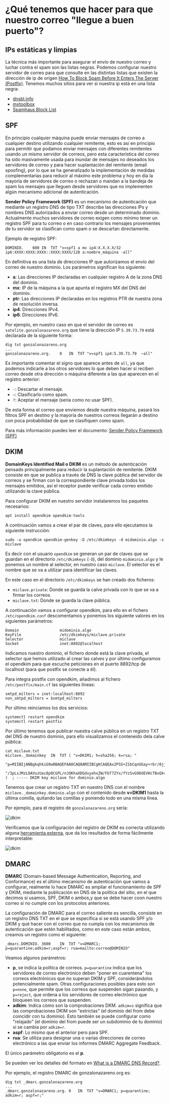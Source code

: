 # ¿Qué tenemos que hacer para que nuestro correo "llegue a buen puerto"?

## IPs estáticas y limpias

La técnica más importante para asegurar el envío de nuestro correo y luchar contra el spam son las listas negras. Podemos configurar nuestro servidor de correo para que consulte en las distintas listas que existen la dirección de ip de origen [How To Block Spam Before It Enters The Server (Postfix)](https://www.howtoforge.com/block_spam_at_mta_level_postfix). Tenemos muchos sitios para ver si nuestra ip está en una lista negra:

* [dnsbl.info](https://www.dnsbl.info/dnsbl-database-check.php)
* [mxtoolbox ](http://mxtoolbox.com/blacklists.aspx)
* [Spamhaus Block List ](http://www.spamhaus.org/sbl/index.lasso)

## SPF

En principio cualquier máquina puede enviar mensajes de correo a cualquier destino utilizando cualquier remitente, esto es así en principio para permitir que podamos enviar mensajes con diferentes remitentes usando un mismo servidor de correos, pero esta característica del correo ha sido masivamente usada para inundar de mensajes no deseados los servidores de correo y para hacer suplantación del remitente (email spoofing), por lo que se ha generalizado la implementación de medidas complementarias para reducir al máximo este problema y hoy en día la mayoría de servidores de correo o rechazan o mandan a la bandeja de spam los mensajes que lleguen desde servidores que no implementen algún mecanismo adicional de autenticación.

**Sender Policy Framework (SPF)** es un mecanismo de autenticación que mediante un registro DNS de tipo TXT describe las direcciones IPs y nombres DNS autorizados a enviar correo desde un determinado dominio. Actualmente muchos servidores de correo exigen como mínimo tener un registro SPF para tu correo o en caso contrario los mensajes provenientes de tu servidor se clasifican como spam o se descartan directamente.

Ejemplo de registro SPF:

    DOMINIO.    600 IN  TXT "v=spf1 a mx ip4:X.X.X.X/32 ip6:XXXX:XXXX:XXXX::XXXX:XXXX/128 a:nombre_máquina -all"

En definitiva es una lista de direcciones IP que autorizamos el envío del correo de nuestro dominio. Los parámetros significan los siguiente:

* **a**: Las direcciones IP declaradas  en cualquier registro A de la zona DNS del dominio.
* **mx**: IP de la máquina a la que apunta el registro MX del DNS del dominio.
* **ptr**: Las direcciones IP declaradas en los registros PTR de nuestra zona de resolución inversa.
* **ip4**:  Direcciones IPv4.
* **ip6**:  Direcciones IPv6.

Por ejemplo, en nuestro caso en que el servidor de correo es `satelite.gonzalonazareno.org` que tiene la dirección IP `5.39.73.79` está declarada de la siguiente forma:

```
dig txt gonzalonazareno.org
...
gonzalonazareno.org.	0	IN	TXT	"v=spf1 ip4:5.39.73.79  ~all"
```

Es importante comentar el signo que aparece antes de `all`, ya que podemos indicarle a los otros servidores lo que deben hacer si reciben correo desde otra dirección o máquina diferente a las que aparecen en el registro anterior:

* `-`: Descartar el mensaje.
* `~`: Clasificarlo como spam.
* `?`: Aceptar el mensaje (sería como no usar SPF).

De esta forma el correo que enviemos desde nuestra máquina, pasará los filtros SPF en destino y la mayoría de nuestros correos llegarán a destino con poca probabilidad de que se clasifiquen como spam. 

Para más información puedes leer el documento: [Sender Policy Framework (SPF)](https://github.com/josedom24/serviciosgs_doc/raw/master/correo/doc/SPF.pdf)


## DKIM

**DomainKeys Identified Mail o DKIM** es un método de autenticación pensado principalmente para reducir la suplantación de remitente. DKIM consiste en que se publica a través de DNS la clave pública del servidor de correos y se firman con la correspondiente clave privada todos los mensajes emitidos, así el receptor puede verificar cada correo emitido utilizando la clave pública.

Para configurar DKIM en nuestro servidor instalaremos los paquetes necesarios:

```
apt install opendkim opendkim-tools
```
A continuación vamos a crear el par de claves, para ello ejecutamos la siguiente instrucción:

```
sudo -u opendkim opendkim-genkey -D /etc/dkimkeys -d midominio.algo -s miclave
```

Es decir con el usuario `opendkim` se generan un par de claves que se guardan en el directorio `/etc/dkimkeys` (`-D`), del dominio `midominio.algo` y le ponemos un nombre al selector, en nuestro caso `miclave`. El selector es el nombre que se va a utilizar para identificar las claves.

En este caso en el directorio `/etc/dkimkeys` se han creado dos ficheros:

* `miclave.private`: Donde se guarda la calve privada con lo que se va a firmar los correos.
* `miclave.txt`: Donde se guarda la clave pública.

A continuación vamos a configurar opendkim, para ello en el fichero `/etc/opendkim.conf` descomentamos y ponemos los siguiente valores en los siguientes parámetros:

```
Domain                  midominio.algo
KeyFile                 /etc/dkimkeys/miclave.private
Selector                miclave
Socket                  inet:8892@localhost
```

Indicamos nuestro dominio, el fichero donde está la clave privada, el selector que hemos utilizado al crear las calves y por último configuramos el opendkim para que escuche peticiones en el puerto 8892/tcp de localhost (para que postfix se conecte a él).

Para integra postfix con opendkim, añadimos al fichero `/etc/postfix/main.cf` las siguientes líneas:

```
smtpd_milters = inet:localhost:8892
non_smtpd_milters = $smtpd_milters
```

Por último reinciamos los dos servicios:

```
systemctl restart opendkim
systemctl restart postfix
```

Por último tenemos que publicar nuestra calve pública en un registro TXT del DNS de nuestro dominio, para ello visualizamos el conteneido dela calve pública:

```
cat miclave.txt
miclave._domainkey	IN	TXT	( "v=DKIM1; h=sha256; k=rsa; "
	  "p=MIIBIjANBgkqhkiG9w0BAQEFAAOCAQ8AMIIBCgKCAQEAx2PSS+Z1bCqnUGay+rbr/0jjdBjlQ5SRdzX237NGv6YaeK7DqVFfWBY83Nk6QWCLjxg9Qg588AqjjnlLLDmVNNNPRpzytpFnBdIge6P5kUyJI8VPqw+c6uaNJ2yfG6awfWZvgvDGmqjO6ZFQX+vDV2yR7N0uejJd+WPvSMVN9fYGdBFWWnX+JZ8VVb49Cn9L4tbsMqhiDLY/4L"
	  "/3pLsJMzLOAVuzUac8p0CGPL/nJOKhaXDGdxyehxZW/FbT7ZYx/fYzSvG9OdEVHcTBxQkvE3hYWv/dPc617dJrO6YrB0AeJxOWmPJgeMbYehZYELUIMOGgIHt7z6/eR6du+27mYQIDAQAB" )  ; ----- DKIM key miclave for dominio.algo
```

Tenemos que crear un registro TXT en nuestro DNS con el nombre `miclave._domainkey.dominio.algo` con el contenido desde **v=DKIM1** hasta la última comilla, quitando las comillas y poniendo todo en una misma línea.

Por ejemplo, para el registro de `gonzalonazareno.org` sería:

![dkim](img/dkim_dns.png)

    
Verificamos que la configuración del registro de DKIM es correcta utilizando alguna [herramienta externa](https://mxtoolbox.com/dkim.aspx), que da los resultados de forma fácilmente interpretable:

![dkim](img/dkim.png)

## DMARC

**DMARC** (Domain-based Message Authentication, Reporting, and Conformance) es el último mecanismo de autenticación que vamos a configurar, realmente lo hace DMARC es ampliar el funcionamiento de SPF y DKIM, mediante la publicación en DNS de la política del sitio, en el que decimos si usamos, SPF, DKIM o ambos,y que se debe hacer coon nuestro correo si no cumple con los protocolos anteriores.

La configuración de DMARC para el correo saliente es sencilla, consiste en un registro DNS TXT en el que se especifica si se está usando SPF y/o DKIM y qué hacer con el correo que no cumpla con los mecanismos de autenticación que estén habilitados, como en este caso están ambos, creamos un registro como el siguiente:

    _dmarc.DOMINIO. 3600    IN  TXT "v=DMARC1; p=quarantine;adkim=r;aspf=r; rua=mailto:correo@DOMINIO"

Veamos algunos parámetros:

* **p**, se indica la política de correos. `p=quarantine` indica que los servidores de correo electrónico deben "poner en cuarentena" los correos electrónicos que no superan DKIM y SPF, considerándolos potencialmente spam. Otras configuraciones posibles para esto son `p=none`, que permite que los correos que suspenden sigan pasando, y `p=reject`, que ordena a los servidores de correo electrónico que bloqueen los correos que suspenden.
* **adkim**: Indica cómo son la comprobaciones DKM. `adkim=s` significa que las comprobaciones DKIM son "estrictas" (el dominio del from debe coincidir con tu dominio). Esto también se puede configurar como "relajado" (el dominio del from puede ser un subdominio de tu dominio) si se cambia por `adkim=r`.
* **aspf**: Lo mismo que el anterior pero para SPF.
* **rua**: Se utiliza para designar una o varias direcciones de correo electrónico a las que enviar los informes DMARC Aggregate Feedback. 

El único parámetro obligatorio es el **p**.

Se pueden ver los detalles del formato en [What is a DMARC DNS Record?](https://mxtoolbox.com/dmarc/details/what-is-a-dmarc-record).

Por ejemplo, el registro DMARC de gonzalonazareno.org es:

```
dig txt _dmarc.gonzalonazareno.org
...
_dmarc.gonzalonazareno.org. 0	IN	TXT	"v=DMARC1; p=quarantine; adkim=r; aspf=r;"
```
